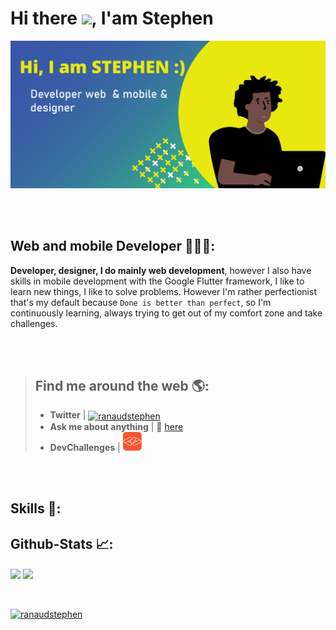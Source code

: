# Hi there <img src="https://raw.githubusercontent.com/MartinHeinz/MartinHeinz/master/wave.gif" width="50px">,  I'am Stephen

![Développeur Web et mobile](https://github.com/stephenranaud/stephenranaud/blob/main/banner-github.png?raw=true)

 <br>
 <br>

## Web and mobile Developer 👨🏽‍💻:

**Developer, designer, I do mainly web development**, however I also have skills in mobile development with the Google Flutter framework, I like to learn new things, I like to solve problems. However I'm rather perfectionist that's my default because ``Done is better than perfect``, so I'm continuously learning, always trying to get out of my comfort zone and take challenges.

 <br>
 <br>

> ## Find me around the web 🌎:
> 
> - **Twitter** | <a href="https://twitter.com/ranaudstephen" target="blank"><img align="center" src="https://raw.githubusercontent.com/rahuldkjain/github-profile-readme-generator/master/src/images/icons/Social/twitter.svg" alt="ranaudstephen" height="30" width="40" /></a>
> - **Ask me about anything** | 💬 [here](https://github.com/stephenranaud/stephenranaud/issues)
> - **DevChallenges** | <a href="https://devchallenges.io/portfolio/stephenranaud" target="blank" alt="devchallenges"><img src="https://raw.githubusercontent.com/stephenranaud/stephenranaud/eb72b1864e984e1980bd87bf7cfdfce86c01459c/devchallenges.png" height="30"></a> 

 <br>
 <br>

## Skills 🔨:


## Github-Stats 📈:

<div>
 <span>
  <img align="center" src="https://github-readme-stats.vercel.app/api/top-langs/?username=stephenranaud&theme=jolly&show_icons=true&locale=en&layout=compact" />
  <img align="center" src="https://github-readme-stats.vercel.app/api?username=anuraghazra&show_icons=true&theme=jolly&locale=en" />
 </span>
 <span>
   
 </span>
</div>
 <br>
 <br>
<p>
 <a href="https://twitter.com/ranaudstephen" target="blank"><img src="https://img.shields.io/twitter/follow/ranaudstephen?logo=twitter&style=for-the-badge" alt="ranaudstephen" /></a> 
</p>
